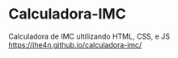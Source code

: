 # Calculadora-IMC
 Calculadora de IMC ultilizando HTML, CSS, e JS<br>
https://jhe4n.github.io/calculadora-imc/

